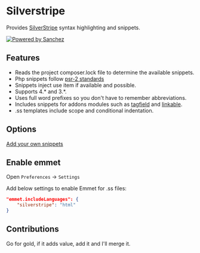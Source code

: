 # Silverstripe

Provides [SilverStripe](http://www.silverstripe.org/) syntax highlighting and snippets.

[![Powered by Sanchez](https://raw.githubusercontent.com/gorriecoe/silverstripe-sanchez/master/resources/poweredby.png)](https://github.com/gorriecoe/silverstripe-sanchez)

## Features

- Reads the project composer.lock file to determine the available snippets.
- Php snippets follow [psr-2 standards](http://www.php-fig.org/psr/psr-2/)
- Snippets inject use item if available and possible.
- Supports 4.\* and 3.\*.
- Uses full word prefixes so you don't have to remember abbreviations.
- Includes snippets for addons modules such as [tagfield](https://github.com/silverstripe/silverstripe-tagfield) and [linkable](https://github.com/sheadawson/silverstripe-linkable).
- .ss templates include scope and conditional indentation.

## Options

[Add your own snippets](https://github.com/gorriecoe/silverstripe-sanchez#custom-settings-and-snippets-im-a-coder-because-i-write)

## Enable emmet

Open `Preferences` -> `Settings`

Add below settings to enable Emmet for .ss files:

```json
"emmet.includeLanguages": {
    "silverstripe": "html"
}
```

## Contributions

Go for gold, if it adds value, add it and I'll merge it.


